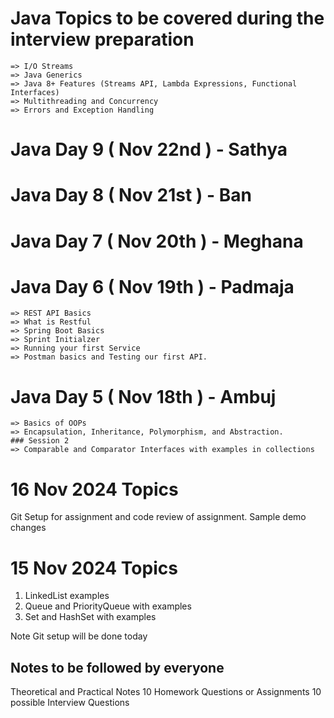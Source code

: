 # Java Topics to be covered during the interview preparation
    => I/O Streams
    => Java Generics
    => Java 8+ Features (Streams API, Lambda Expressions, Functional Interfaces)
    => Multithreading and Concurrency
    => Errors and Exception Handling

# Java Day 9 ( Nov 22nd ) - Sathya 


# Java Day 8 ( Nov 21st ) - Ban


# Java Day 7 ( Nov 20th ) - Meghana


# Java Day 6 ( Nov 19th ) - Padmaja
    => REST API Basics
    => What is Restful
    => Spring Boot Basics
    => Sprint Initialzer
    => Running your first Service
    => Postman basics and Testing our first API.

# Java Day 5 ( Nov 18th ) - Ambuj
    => Basics of OOPs
    => Encapsulation, Inheritance, Polymorphism, and Abstraction.
    ### Session 2 
    => Comparable and Comparator Interfaces with examples in collections

# 16 Nov 2024 Topics 

Git Setup for assignment and code review of assignment. 
Sample demo changes

# 15 Nov 2024 Topics

1. LinkedList examples 
2. Queue and PriorityQueue with examples
3. Set and HashSet with examples

Note Git setup will be done today 


## Notes to be followed by everyone

Theoretical and Practical Notes
10 Homework Questions or Assignments
10 possible Interview Questions
